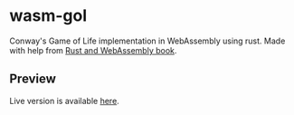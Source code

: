 # wasm-gol

Conway's Game of Life implementation in WebAssembly using rust.
Made with help from [Rust and WebAssembly book](https://rustwasm.github.io/docs/book/).

## Preview
Live version is available [here](https://rosowskimik.github.io/wasm-gol/).
